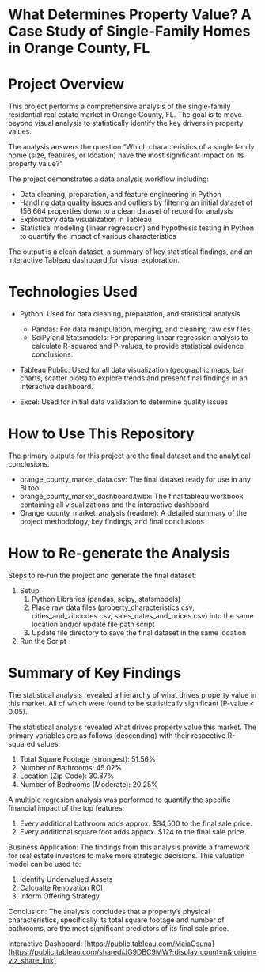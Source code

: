 # What Determines Property Value? A Case Study of Single-Family Homes in Orange County, FL

# Project Overview

This project performs a comprehensive analysis of the single-family residential real estate market in Orange County, FL. The goal is to move beyond visual analysis to statistically identify the key drivers in property values.

The analysis answers the question “Which characteristics of a single family home (size, features, or location) have the most significant impact on its property value?”

The project demonstrates a data analysis workflow including:

* Data cleaning, preparation, and feature engineering in Python  
* Handling data quality issues and outliers by filtering an initial dataset of 156,664 properties down to a clean dataset of record for analysis  
* Exploratory data visualization in Tableau  
* Statistical modeling (linear regression) and hypothesis testing in Python to quantify the impact of various characteristics

The output is a clean dataset, a summary of key statistical findings, and an interactive Tableau dashboard for visual exploration.

# Technologies Used

* Python: Used for data cleaning, preparation, and statistical analysis  
  * Pandas: For data manipulation, merging, and cleaning raw csv files  
  * SciPy and Statsmodels: For preparing linear regression analysis to calculate R-squared and P-values, to provide statistical evidence conclusions.

* Tableau Public: Used for all data visualization (geographic maps, bar charts, scatter plots) to explore trends and present final findings in an interactive dashboard.  
* Excel: Used for initial data validation to determine quality issues

# How to Use This Repository

The primary outputs for this project are the final dataset and the analytical conclusions.

* orange\_county\_market\_data.csv: The final dataset ready for use in any BI tool  
* orange\_county\_market\_dashboard.twbx: The final tableau workbook containing all visualizations and the interactive dashboard  
* Orange\_county\_market\_analysis (readme): A detailed summary of the project methodology, key findings, and final conclusions

# How to Re-generate the Analysis

Steps to re-run the project and generate the final dataset:

1. Setup:  
   1. Python Libraries (pandas, scipy, statsmodels)  
   2. Place raw data files (property\_characteristics.csv, cities\_and\_zipcodes.csv, sales\_dates\_and\_prices.csv) into the same location and/or update file path script  
   3. Update file directory to save the final dataset in the same location  
2. Run the Script

# Summary of Key Findings

The statistical analysis revealed a hierarchy of what drives property value in this market. All of which were found to be statistically significant (P-value \< 0.05).

The statistical analysis revealed what drives property value this market. The primary variables are as follows (descending) with their respective R-squared values:
1. Total Square Footage (strongest): 51.56%  
2. Number of Bathrooms: 45.02%  
3. Location (Zip Code): 30.87%  
4. Number of Bedrooms (Moderate): 20.25%


A multiple regresion analysis was performed to quantify the specific financial impact of the top features:
1. Every additional bathroom adds approx. $34,500 to the final sale price.
2. Every additional square foot adds approx. $124 to the final sale price.


Business Application:
The findings from this analysis provide a framework for real estate investors to make more strategic decisions. This valuation model can be used to:
1. Identify Undervalued Assets
2. Calcualte Renovation ROI
3. Inform Offering Strategy

Conclusion: The analysis concludes that a property’s physical characteristics, specifically its total square footage and number of bathrooms, are the most significant predictors of its final sale price.

Interactive Dashboard: [https://public.tableau.com/MaiaOsuna](https://public.tableau.com/shared/JG9DBC9MW?:display_count=n&:origin=viz_share_link)

